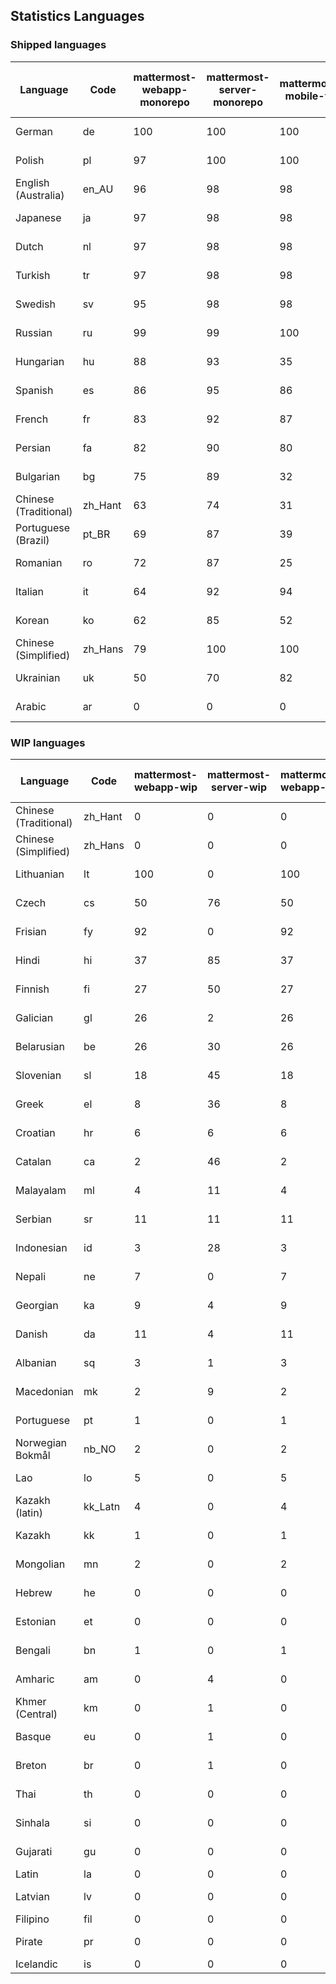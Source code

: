 ## Statistics Languages ##
###  Shipped languages  ###
|Language|Code|mattermost-webapp-monorepo|mattermost-server-monorepo|mattermost-mobile-v2|mattermost-desktop|mattermost-boards-webapp-monorepo|mattermost-playbooks-webapp-monorepo|calls-webapp|Total|Last Modified|
|---|---|---|---|---|---|---|---|---|---|---|
|German|de| 100| 100| 100| 100| 0| 0| 100| 99|2023-08-03T06:59:40.859112Z|
|Polish|pl| 97| 100| 100| 100| 0| 0| 100| 98|2023-08-03T06:32:23.429231Z|
|English (Australia)|en_AU| 96| 98| 98| 100| 0| 0| 0| 98|2023-08-03T06:31:46.343552Z|
|Japanese|ja| 97| 98| 98| 100| 0| 0| 98| 98|2023-08-03T06:32:10.836195Z|
|Dutch|nl| 97| 98| 98| 100| 0| 0| 98| 98|2023-08-03T06:32:19.053483Z|
|Turkish|tr| 97| 98| 98| 100| 0| 0| 98| 97|2023-08-03T06:32:44.767368Z|
|Swedish|sv| 95| 98| 98| 100| 0| 0| 50| 97|2023-08-03T06:32:39.792923Z|
|Russian|ru| 99| 99| 100| 100| 0| 0| 72| 97|2023-08-03T06:32:35.830037Z|
|Hungarian|hu| 88| 93| 35| 94| 0| 0| 0| 87|2023-07-31T13:19:55.594283Z|
|Spanish|es| 86| 95| 86| 93| 0| 0| 28| 84|2023-07-31T13:18:55.759017Z|
|French|fr| 83| 92| 87| 91| 0| 0| 57| 83|2023-07-31T13:19:36.037317Z|
|Persian|fa| 82| 90| 80| 94| 0| 0| 0| 80|2023-07-31T13:19:14.960640Z|
|Bulgarian|bg| 75| 89| 32| 0| 0| 0| 0| 74|2023-07-31T13:17:56.186033Z|
|Chinese (Traditional)|zh_Hant| 63| 74| 31| 100| 0| 0| 4| 74|2023-08-01T08:11:45.315633Z|
|Portuguese (Brazil)|pt_BR| 69| 87| 39| 47| 0| 0| 70| 72|2023-07-31T13:21:58.244403Z|
|Romanian|ro| 72| 87| 25| 0| 0| 0| 0| 71|2023-07-31T13:22:18.753110Z|
|Italian|it| 64| 92| 94| 22| 0| 0| 24| 70|2023-07-31T13:20:15.903524Z|
|Korean|ko| 62| 85| 52| 100| 0| 0| 2| 67|2023-07-31T13:15:20.788234Z|
|Chinese (Simplified)|zh_Hans| 79| 100| 100| 100| 0| 0| 98| 59|2023-08-02T05:55:24.614702Z|
|Ukrainian|uk| 50| 70| 82| 76| 0| 0| 0| 58|2023-07-31T13:16:37.476150Z|
|Arabic|ar| 0| 0| 0| 43| 0| 0| 0| 3|2023-07-10T13:08:48.325143Z|
###  WIP languages  ###
|Language|Code|mattermost-webapp-wip|mattermost-server-wip|mattermost-webapp-wip|mattermost-desktop-wip|Total|Last Modified|
|---|---|---|---|---|---|---|--|
|Chinese (Traditional)|zh_Hant| 0| 0| 0| 0| 74|2023-08-01T08:11:45.315633Z|
|Chinese (Simplified)|zh_Hans| 0| 0| 0| 3| 59|2023-08-02T05:55:24.614702Z|
|Lithuanian|lt| 100| 0| 100| 100| 44|2023-04-20T18:20:36.422339Z|
|Czech|cs| 50| 76| 50| 100| 39|2023-07-12T08:33:40.574342Z|
|Frisian|fy| 92| 0| 92| 0| 38|2023-03-30T14:04:28.368728Z|
|Hindi|hi| 37| 85| 37| 0| 30|2023-06-25T16:00:48.875553Z|
|Finnish|fi| 27| 50| 27| 0| 21|2023-03-30T14:04:14.936366Z|
|Galician|gl| 26| 2| 26| 0| 21|2023-02-16T10:53:47.791156Z|
|Belarusian|be| 26| 30| 26| 9| 17|2023-03-30T14:03:09.873427Z|
|Slovenian|sl| 18| 45| 18| 0| 15|2023-03-30T14:07:12.677627Z|
|Greek|el| 8| 36| 8| 0| 13|2023-03-30T14:03:55.229463Z|
|Croatian|hr| 6| 6| 6| 10| 12|2023-05-29T14:34:22.388149Z|
|Catalan|ca| 2| 46| 2| 0| 9|2023-02-22T22:19:51.633986Z|
|Malayalam|ml| 4| 11| 4| 0| 8|2023-07-08T15:38:50.105911Z|
|Serbian|sr| 11| 11| 11| 100| 8|2023-03-30T14:07:25.635161Z|
|Indonesian|id| 3| 28| 3| 0| 7|2023-01-20T12:30:26.132977Z|
|Nepali|ne| 7| 0| 7| 0| 7|2023-03-30T14:06:47.028356Z|
|Georgian|ka| 9| 4| 9| 0| 5|2023-06-23T10:19:49.433102Z|
|Danish|da| 11| 4| 11| 0| 5|2023-02-28T08:17:12.460986Z|
|Albanian|sq| 3| 1| 3| 0| 5|2023-03-30T14:07:18.996586Z|
|Macedonian|mk| 2| 9| 2| 29| 3|2023-05-05T04:29:07.020368Z|
|Portuguese|pt| 1| 0| 1| 100| 3|2023-05-09T17:58:16.911770Z|
|Norwegian Bokmål|nb_NO| 2| 0| 2| 0| 2|2023-03-30T09:46:13.174135Z|
|Lao|lo| 5| 0| 5| 0| 2|2023-01-28T03:29:57.636840Z|
|Kazakh (latin)|kk_Latn| 4| 0| 4| 0| 1|2023-01-09T16:04:40.142668Z|
|Kazakh|kk| 1| 0| 1| 0| 1|2023-01-20T12:30:28.434837Z|
|Mongolian|mn| 2| 0| 2| 0| 1|2023-02-16T02:00:14.011643Z|
|Hebrew|he| 0| 0| 0| 0| 1|2023-01-20T12:30:24.610278Z|
|Estonian|et| 0| 0| 0| 0| 1|2022-06-16T11:17:55.844464Z|
|Bengali|bn| 1| 0| 1| 0| 0|2022-06-18T00:07:36.707192Z|
|Amharic|am| 0| 4| 0| 0| 0|2020-07-04T19:22:35.416407Z|
|Khmer (Central)|km| 0| 1| 0| 0| 0|2022-05-06T14:27:58.323957Z|
|Basque|eu| 0| 1| 0| 0| 0|2021-06-22T14:46:44.626603Z|
|Breton|br| 0| 1| 0| 0| 0|2022-10-20T14:33:30.929526Z|
|Thai|th| 0| 0| 0| 7| 0|2023-07-02T14:03:38.691977Z|
|Sinhala|si| 0| 0| 0| 0| 0|2022-10-24T11:26:43.423982Z|
|Gujarati|gu| 0| 0| 0| 0| 0|2021-09-27T12:12:04.194601Z|
|Latin|la| 0| 0| 0| 0| 0||
|Latvian|lv| 0| 0| 0| 0| 0|2022-12-17T23:24:22.390841Z|
|Filipino|fil| 0| 0| 0| 0| 0||
|Pirate|pr| 0| 0| 0| 0| 0|2022-06-28T08:46:29.046651Z|
|Icelandic|is| 0| 0| 0| 0| 0||

